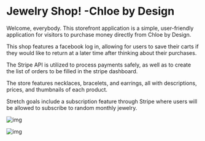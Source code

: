 # Jewelry Shop! -Chloe by Design

Welcome, everybody. This storefront application is a simple, user-friendly application for visitors to purchase money directly from Chloe by Design. 

This shop features a facebook log in, allowing for users to save their carts if they would like to return at a later time after thinking about their purchases.

The Stripe API is utilized to process payments safely, as well as to create the list of orders to be filled in the stripe dashboard. 

The store features necklaces, bracelets, and earrings, all with descriptions, prices, and thumbnails of each product.

Stretch goals include a subscription feature through Stripe where users will be allowed to subscribe to random monthly jewelry.

![img](https://i.ibb.co/27FnsKn/screenone.png)


![img](https://i.ibb.co/Kjk0Xjj/screentwo.png)
